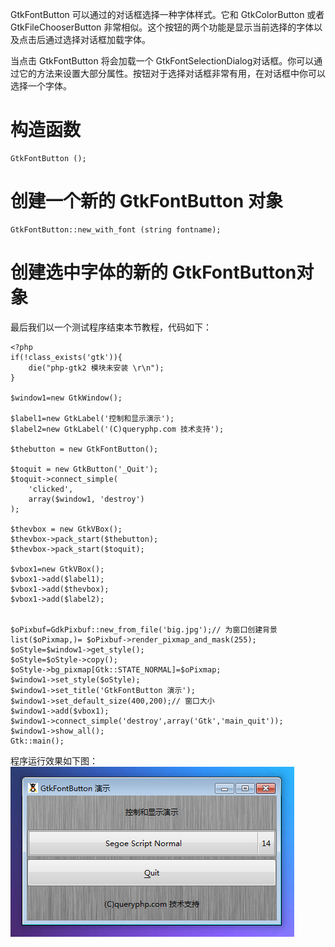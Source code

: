 GtkFontButton 可以通过的对话框选择一种字体样式。它和 GtkColorButton 或者 GtkFileChooserButton 非常相似。这个按钮的两个功能是显示当前选择的字体以及点击后通过选择对话框加载字体。

当点击 GtkFontButton 将会加载一个 GtkFontSelectionDialog对话框。你可以通过它的方法来设置大部分属性。按钮对于选择对话框非常有用，在对话框中你可以选择一个字体。

# 构造函数
~~~
GtkFontButton ();  
~~~

# 创建一个新的 GtkFontButton 对象
~~~
GtkFontButton::new_with_font (string fontname);  
~~~

# 创建选中字体的新的 GtkFontButton对象

最后我们以一个测试程序结束本节教程，代码如下：
~~~
<?php       
if(!class_exists('gtk')){       
    die("php-gtk2 模块未安装 \r\n");  
}   
  
$window1=new GtkWindow();   
  
$label1=new GtkLabel('控制和显示演示');   
$label2=new GtkLabel('(C)queryphp.com 技术支持');   
  
$thebutton = new GtkFontButton();   
  
$toquit = new GtkButton('_Quit');   
$toquit->connect_simple(   
    'clicked',   
    array($window1, 'destroy')   
);   
  
$thevbox = new GtkVBox();   
$thevbox->pack_start($thebutton);   
$thevbox->pack_start($toquit);   
  
$vbox1=new GtkVBox();   
$vbox1->add($label1);   
$vbox1->add($thevbox);   
$vbox1->add($label2);   
  
  
$oPixbuf=GdkPixbuf::new_from_file('big.jpg');// 为窗口创建背景   
list($oPixmap,)= $oPixbuf->render_pixmap_and_mask(255);   
$oStyle=$window1->get_style();   
$oStyle=$oStyle->copy();   
$oStyle->bg_pixmap[Gtk::STATE_NORMAL]=$oPixmap;   
$window1->set_style($oStyle);   
$window1->set_title('GtkFontButton 演示');   
$window1->set_default_size(400,200);// 窗口大小   
$window1->add($vbox1);   
$window1->connect_simple('destroy',array('Gtk','main_quit'));   
$window1->show_all();   
Gtk::main();  
~~~

程序运行效果如下图：
![](image/screenshot_1482553605816.png)